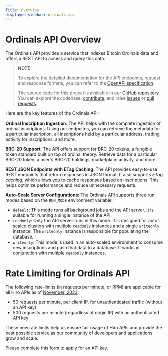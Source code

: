 ```yaml
---
Title: Overview
displayed_sidebar: ordinals-api
---
```


# Ordinals API Overview

The Ordinals API provides a service that indexes Bitcoin Ordinals data and offers a REST API to access and query this data.

> **_NOTE:_**
>
> To explore the detailed documentation for the API endpoints, request and response formats, you can refer to the [OpenAPI specification](https://docs.hiro.so/ordinals).
>
> The source code for this project is available in our [GitHub repository](https://github.com/hirosystems/ordinals-api). You can explore the codebase, [contribute](https://docs.hiro.so/contributors-guide), and raise [issues](https://github.com/hirosystems/ordinals-api/issues) or [pull requests](https://github.com/hirosystems/ordinals-api/pulls).

Here are the key features of the Ordinals API:

**Ordinal Inscription Ingestion**: The API helps with the complete ingestion of ordinal inscriptions. Using our endpoitns, you can retrieve the metadata for a particular inscription, all inscriptions held by a particular address, trading activity for inscriptions, and more.

**BRC-20 Support**: The API offers support for BRC-20 tokens, a fungible token standard built on top of ordinal theory. Retrieve data for a particular BRC-20 token, a user's BRC-20 holdings, marketplace activity, and more.

**REST JSON Endpoints with ETag Caching**: The API provides easy-to-use REST endpoints that return responses in JSON format. It also supports _ETag caching_, which allows you to cache responses based on inscriptions. This helps optimize performance and reduce unnecessary requests.

**Auto-Scale Server Configurations**: The Ordinals API supports three run modes based on the `RUN_MODE` environment variable:

- `default`: This mode runs all background jobs and the API server. It is suitable for running a single instance of the API.
- `readonly`: Only the API server runs in this mode. It is designed for auto-scaled clusters with multiple `readonly` instances and a single `writeonly` instance. The `writeonly` instance is responsible for populating the database.
- `writeonly`: This mode is used in an auto-scaled environment to consume new inscriptions and push that data to a database. It works in conjunction with multiple `readonly` instances.

# Rate Limiting for Ordinals API

The following rate-limits (in requests per minute, or RPM) are applicable for all Hiro APIs as of [November, 2023](https://www.hiro.so/blog/updated-rate-limits-for-hiro-apis):

- 50 requests per minute, per client IP, for unauthenticated traffic (without an API key)
- 500 requests per minute (regardless of origin IP) with an authenticated API key

These new rate limits help us ensure fair usage of Hiro APIs and provide the best possible service as our community of developers and applications grow and scale.

Please [complete this form](https://survey.hiro.so/hiroapi) to apply for an API key.
